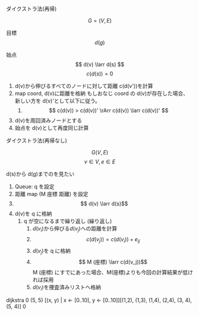 ダイクストラ法(再帰)

$$G = (V, E)$$

目標
$$ d(g) $$

始点
$$ d(v) \larr d(s) $$
$$ c(d(s)) = 0 $$

1. d(v)から伸びるすべてのノードに対して距離 c(d(v'))を計算
2. map coord, d(v)に距離を格納
   もしおなじ coord の d(v)が存在した場合、新しい方を d(v)'として以下に従う。
   1. $$ c(d(v)) > c(d(v))' \rArr c(d(v)) \larr c(d(v))' $$
3. d(v)を周回済みノードとする
4. 始点を d(v)として再度同じ計算

ダイクストラ法(再帰なし)

$$G(V, E)$$
$$v \in V, e \in E$$

d(s)から d(g)までのを見たい

1. Queue: q を設定
2. 距離 map (M 座標 距離) を設定
3. $$ d(v) \larr d(s)$$
4. d(v)を q に格納
   1. q が空になるまで繰り返し
      (繰り返し)
      1. $d(v_i)$から伸びる$d(v_j)$への距離を計算
      1. $$ c(d(v_j)) = c(d(v_i)) + e_{ij} $$
      1. $d(v_j)$を q に格納
      1. $$ M (座標) \larr c(d(v_j))$$
         M (座標) にすでにあった場合、M(座標)よりも今回の計算結果が低ければ採用
      1. $d(v_i)$を捜査済みリストへ格納

dijkstra 0 (5, 5) [(x, y) | x <- [0..10], y <- [0..10]][(1,2), (1,3), (1,4), (2,4), (3, 4), (5, 4)] 0
